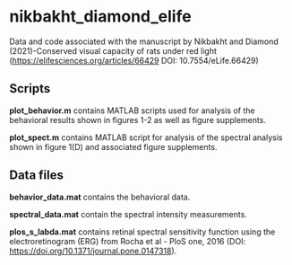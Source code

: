 # nikbakht_diamond_elife
Data and code associated with the manuscript by Nikbakht and Diamond (2021)-Conserved visual capacity of rats under red light (https://elifesciences.org/articles/66429 DOI: 10.7554/eLife.66429)
## Scripts
**plot_behavior.m** contains MATLAB scripts used for analysis of the behavioral results shown in figures 1-2 as well as figure supplements.

**plot_spect.m** contains MATLAB script for analysis of the spectral analysis shown in figure 1(D) and associated figure supplements.
## Data files
**behavior_data.mat** contains the behavioral data.

**spectral_data.mat** contain the spectral intensity measurements.

**plos_s_labda.mat** contains retinal spectral sensitivity function using the electroretinogram (ERG) from Rocha et al - PloS one, 2016 (DOI: https://doi.org/10.1371/journal.pone.0147318).
